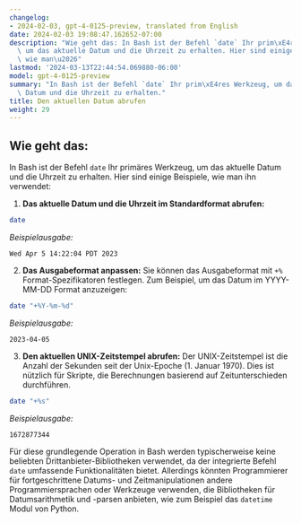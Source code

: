 ```yaml
---
changelog:
- 2024-02-03, gpt-4-0125-preview, translated from English
date: 2024-02-03 19:08:47.162652-07:00
description: "Wie geht das: In Bash ist der Befehl `date` Ihr prim\xE4res Werkzeug,\
  \ um das aktuelle Datum und die Uhrzeit zu erhalten. Hier sind einige Beispiele,\
  \ wie man\u2026"
lastmod: '2024-03-13T22:44:54.069880-06:00'
model: gpt-4-0125-preview
summary: "In Bash ist der Befehl `date` Ihr prim\xE4res Werkzeug, um das aktuelle\
  \ Datum und die Uhrzeit zu erhalten."
title: Den aktuellen Datum abrufen
weight: 29
---
```


## Wie geht das:
In Bash ist der Befehl `date` Ihr primäres Werkzeug, um das aktuelle Datum und die Uhrzeit zu erhalten. Hier sind einige Beispiele, wie man ihn verwendet:

1. **Das aktuelle Datum und die Uhrzeit im Standardformat abrufen:**

```bash
date
```

*Beispielausgabe:*
```
Wed Apr 5 14:22:04 PDT 2023
```

2. **Das Ausgabeformat anpassen:** Sie können das Ausgabeformat mit `+%` Format-Spezifikatoren festlegen. Zum Beispiel, um das Datum im YYYY-MM-DD Format anzuzeigen:

```bash
date "+%Y-%m-%d"
```

*Beispielausgabe:*
```
2023-04-05
```

3. **Den aktuellen UNIX-Zeitstempel abrufen:** Der UNIX-Zeitstempel ist die Anzahl der Sekunden seit der Unix-Epoche (1. Januar 1970). Dies ist nützlich für Skripte, die Berechnungen basierend auf Zeitunterschieden durchführen.

```bash
date "+%s"
```

*Beispielausgabe:*
```
1672877344
```

Für diese grundlegende Operation in Bash werden typischerweise keine beliebten Drittanbieter-Bibliotheken verwendet, da der integrierte Befehl `date` umfassende Funktionalitäten bietet. Allerdings könnten Programmierer für fortgeschrittene Datums- und Zeitmanipulationen andere Programmiersprachen oder Werkzeuge verwenden, die Bibliotheken für Datumsarithmetik und -parsen anbieten, wie zum Beispiel das `datetime` Modul von Python.

